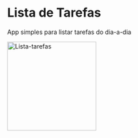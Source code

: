 # Lista de Tarefas
App simples para listar tarefas do dia-a-dia



<img width="205" alt="Lista-tarefas" src="https://user-images.githubusercontent.com/36830591/80054839-b3b49900-84f6-11ea-8afe-8460064afa07.PNG">

